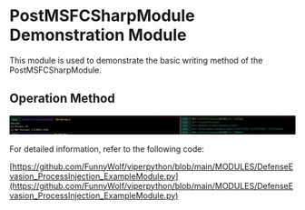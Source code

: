 # PostMSFCSharpModule Demonstration Module


This module is used to demonstrate the basic writing method of the PostMSFCSharpModule.

## Operation Method
![](img\DefenseEvasion_ProcessInjection_ExampleModule\1.webp)

For detailed information, refer to the following code:

[https://github.com/FunnyWolf/viperpython/blob/main/MODULES/DefenseEvasion_ProcessInjection_ExampleModule.py](https://github.com/FunnyWolf/viperpython/blob/main/MODULES/DefenseEvasion_ProcessInjection_ExampleModule.py)